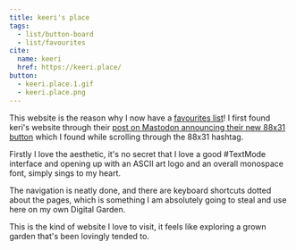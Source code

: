 ```yaml
---
title: keeri's place
tags:
  - list/button-board
  - list/favourites
cite:
  name: keeri
  href: https://keeri.place/
button:
  - keeri.place.1.gif
  - keeri.place.png
---
```


This website is the reason why I now have a [favourites list](/lists/favourites/)! I first found keri's website through their [post on Mastodon announcing their new 88x31 button](https://pawb.fun/@keeri/113206396524637521) which I found while scrolling through the 88x31 hashtag.

Firstly I love the aesthetic, it's no secret that I love a good #TextMode interface and opening up with an ASCII art logo and an overall monospace font, simply sings to my heart.

The navigation is neatly done, and there are keyboard shortcuts dotted about the pages, which is something I am absolutely going to steal and use here on my own Digital Garden.

This is the kind of website I love to visit, it feels like exploring a grown garden that's been lovingly tended to.
